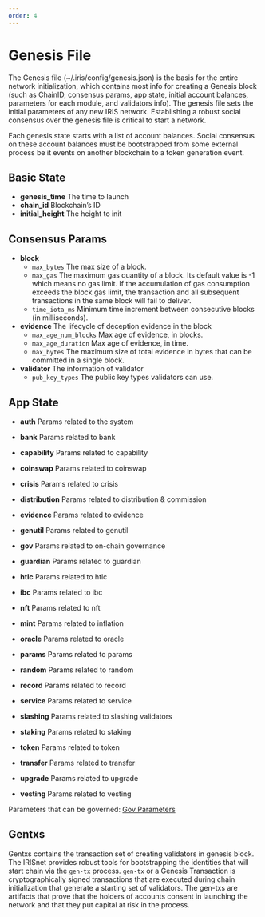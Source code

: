 ```yaml
---
order: 4
---
```


# Genesis File

The Genesis file (~/.iris/config/genesis.json) is the basis for the entire network initialization, which contains most info for creating a Genesis block (such as ChainID, consensus params, app state, initial account balances, parameters for each module, and validators info).
The genesis file sets the initial parameters of any new IRIS network. Establishing a robust social consensus over the genesis file is critical to start a network.

Each genesis state starts with a list of account balances. Social consensus on these account balances must be bootstrapped from some external process be it events on another blockchain to a token generation event.

## Basic State

* **genesis_time** The time to launch
* **chain_id**     Blockchain’s ID
* **initial_height** The height to init

## Consensus Params

* **block**
  * `max_bytes` The max size of a block.
  * `max_gas`  The maximum gas quantity of a block. Its default value is -1 which means no gas limit. If the accumulation of gas consumption exceeds the block gas limit, the transaction and all subsequent transactions in the same block will fail to deliver.
  * `time_iota_ms` Minimum time increment between consecutive blocks (in milliseconds).
* **evidence**   The lifecycle of deception evidence in the block
  * `max_age_num_blocks` Max age of evidence, in blocks.
  * `max_age_duration`  Max age of evidence, in time.
  * `max_bytes` The maximum size of total evidence in bytes that can be committed in a single block.
* **validator**  The information of validator
  * `pub_key_types` The public key types validators can use.

## App State

* **auth** Params related to the system

* **bank** Params related to bank

* **capability** Params related to capability

* **coinswap** Params related to coinswap

* **crisis** Params related to crisis

* **distribution** Params related to distribution & commission

* **evidence** Params related to evidence

* **genutil** Params related to genutil

* **gov**  Params related to on-chain governance

* **guardian** Params related to guardian

* **htlc** Params related to  htlc

* **ibc** Params related to  ibc

* **nft** Params related to  nft

* **mint**  Params related to inflation

* **oracle**  Params related to oracle

* **params**  Params related to params

* **random**  Params related to random

* **record**  Params related to record

* **service**  Params related to service

* **slashing**  Params related to slashing validators

* **staking**  Params related to staking

* **token**  Params related to token

* **transfer**  Params related to transfer

* **upgrade** Params related to upgrade

* **vesting** Params related to vesting

Parameters that can be governed: [Gov Parameters](gov-params.md)

## Gentxs

Gentxs contains the transaction set of creating validators in genesis block.
The IRISnet provides robust tools for bootstrapping the identities that will start chain via the `gen-tx` process. `gen-tx` or a Genesis Transaction is cryptographically signed transactions that are executed during chain initialization that generate a starting set of validators.
The gen-txs are artifacts that prove that the holders of accounts consent in launching the network and that they put capital at risk in the process.
